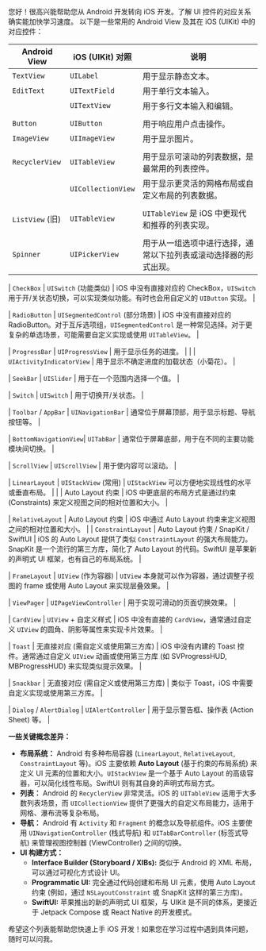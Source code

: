您好！很高兴能帮助您从 Android 开发转向 iOS 开发。了解 UI 控件的对应关系确实能加快学习速度。
以下是一些常用的 Android View 及其在 iOS (UIKit) 中的对应控件：

| Android View         | iOS (UIKit) 对照        | 说明                                                                 |
|----------------------|-------------------------|----------------------------------------------------------------------|
| `TextView`           | `UILabel`               | 用于显示静态文本。                                                       |
| `EditText`           | `UITextField`           | 用于单行文本输入。                                                       |
|                      | `UITextView`            | 用于多行文本输入和编辑。
                                               |
| `Button`             | `UIButton`              | 用于响应用户点击操作。                                                     |
| `ImageView`          | `UIImageView`           | 用于显示图片。
                                    |
| `RecyclerView`       | `UITableView`           | 用于显示可滚动的列表数据，是最常用的列表控件。                                 |
|                      | `UICollectionView`      | 用于显示更灵活的网格布局或自定义布局的列表数据。
                       |
| `ListView` (旧)      | `UITableView`           | `UITableView` 是 iOS 中更现代和推荐的列表实现。
                       |
| `Spinner`            | `UIPickerView`          | 用于从一组选项中进行选择，通常以下拉列表或滚动选择器的形式出现。                     |

| `CheckBox`           | `UISwitch` (功能类似)   | iOS 中没有直接对应的 CheckBox，`UISwitch` 用于开/关状态切换，可以实现类似功能。有时也会用自定义的 `UIButton` 实现。 |

| `RadioButton`        | `UISegmentedControl` (部分场景) | iOS 中没有直接对应的 RadioButton。对于互斥选项组，`UISegmentedControl` 是一种常见选择。对于更复杂的单选场景，可能需要自定义实现或使用 `UITableView`。 |

| `ProgressBar`        | `UIProgressView`        | 用于显示任务的进度。                                                       |
|                      | `UIActivityIndicatorView` | 用于显示不确定进度的加载状态（小菊花）。                                       |

| `SeekBar`            | `UISlider`              | 用于在一个范围内选择一个值。                                                   |

| `Switch`             | `UISwitch`              | 用于切换开/关状态。                                                       |

| `Toolbar` / `AppBar` | `UINavigationBar`       | 通常位于屏幕顶部，用于显示标题、导航按钮等。                                   |

| `BottomNavigationView`| `UITabBar`              | 通常位于屏幕底部，用于在不同的主要功能模块间切换。                               |

| `ScrollView`         | `UIScrollView`          | 用于使内容可以滚动。                                                       |

| `LinearLayout`       | `UIStackView` (常用)    | `UIStackView` 可以方便地实现线性的水平或垂直布局。                               |
|                      | Auto Layout 约束        | iOS 中更底层的布局方式是通过约束 (Constraints) 来定义视图之间的相对位置和大小。        |

| `RelativeLayout`     | Auto Layout 约束        | iOS 中通过 Auto Layout 约束来定义视图之间的相对位置和大小。                          |
| `ConstraintLayout`   | Auto Layout 约束 / SnapKit / SwiftUI | iOS 的 Auto Layout 提供了类似 `ConstraintLayout` 的强大布局能力。SnapKit 是一个流行的第三方库，简化了 Auto Layout 的代码。SwiftUI 是苹果新的声明式 UI 框架，也有自己的布局系统。 |

| `FrameLayout`        | `UIView` (作为容器)     | `UIView` 本身就可以作为容器，通过调整子视图的 frame 或使用 Auto Layout 来实现层叠效果。 |

| `ViewPager`          | `UIPageViewController`  | 用于实现可滑动的页面切换效果。                                                 |

| `CardView`           | `UIView` + 自定义样式   | iOS 中没有直接的 `CardView`，通常通过自定义 `UIView` 的圆角、阴影等属性来实现卡片效果。 |

| `Toast`              | 无直接对应 (需自定义或使用第三方库) | iOS 中没有内建的 Toast 控件。通常通过自定义 `UIView` 动画或使用第三方库 (如 SVProgressHUD, MBProgressHUD) 来实现类似提示效果。 |

| `Snackbar`           | 无直接对应 (需自定义或使用第三方库) | 类似于 Toast，iOS 中需要自定义实现或使用第三方库。                               |

| `Dialog` / `AlertDialog` | `UIAlertController`     | 用于显示警告框、操作表 (Action Sheet) 等。                                   |

**一些关键概念差异：**

*   **布局系统：** Android 有多种布局容器 (`LinearLayout`, `RelativeLayout`, `ConstraintLayout` 等)。iOS 主要依赖 **Auto Layout** (基于约束的布局系统) 来定义 UI 元素的位置和大小。`UIStackView` 是一个基于 Auto Layout 的高级容器，可以简化线性布局。SwiftUI 则有其自身的声明式布局方式。
*   **列表：** Android 的 `RecyclerView` 非常灵活。iOS 的 `UITableView` 适用于大多数列表场景，而 `UICollectionView` 提供了更强大的自定义布局能力，适用于网格、瀑布流等复杂布局。
*   **导航：** Android 有 `Activity` 和 `Fragment` 的概念以及导航组件。iOS 主要使用 `UINavigationController` (栈式导航) 和 `UITabBarController` (标签式导航) 来管理视图控制器 (ViewController) 之间的切换。
*   **UI 构建方式：**
    *   **Interface Builder (Storyboard / XIBs):** 类似于 Android 的 XML 布局，可以通过可视化方式设计 UI。
    *   **Programmatic UI:** 完全通过代码创建和布局 UI 元素，使用 Auto Layout 约束 (例如，通过 `NSLayoutConstraint` 或 SnapKit 这样的第三方库)。
    *   **SwiftUI:** 苹果推出的新的声明式 UI 框架，与 UIKit 是不同的体系，更接近于 Jetpack Compose 或 React Native 的开发模式。

希望这个列表能帮助您快速上手 iOS 开发！如果您在学习过程中遇到具体问题，随时可以问我。
        
